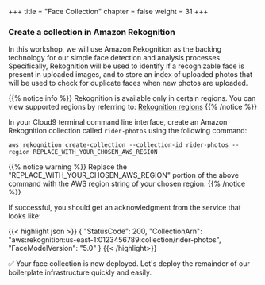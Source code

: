 +++
title = "Face Collection"
chapter = false
weight = 31
+++

### Create a collection in Amazon Rekognition

In this workshop, we will use Amazon Rekognition as the backing technology for our simple face detection and analysis processes. Specifically, Rekognition will be used to identify if a recognizable face is present in uploaded images, and to store an index of uploaded photos that will be used to check for duplicate faces when new photos are uploaded.

{{% notice info %}}
Rekognition is available only in certain regions. You can view supported regions by referring to: [Rekognition regions](http://docs.aws.amazon.com/general/latest/gr/rande.html#rekognition_region)
{{% /notice %}}

In your Cloud9 terminal command line interface, create an Amazon Rekognition collection called `rider-photos` using the following command:

    aws rekognition create-collection --collection-id rider-photos --region REPLACE_WITH_YOUR_CHOSEN_AWS_REGION

{{% notice warning %}}
Replace the "REPLACE_WITH_YOUR_CHOSEN_AWS_REGION" portion of the above command with the AWS region string of your chosen region.
{{% /notice %}}

If successful, you should get an acknowledgment from the service that looks like:

{{< highlight json >}}
{
     "StatusCode": 200,
     "CollectionArn": "aws:rekognition:us-east-1:0123456789:collection/rider-photos",
     "FaceModelVersion": "5.0"
}	{{< /highlight>}}

:white_check_mark: Your face collection is now deployed. Let's deploy the remainder of our boilerplate infrastructure quickly and easily.

